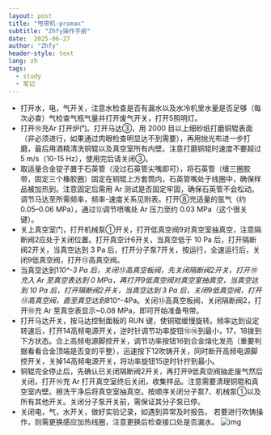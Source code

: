 ```yaml
---
layout: post
title: "甩带机-promax"
subtitle: "Zhfy操作手册"
date:  2025-06-27 
author: "Zhfy"
header-style: text
lang: zh
tags:
  - study
  - 笔记
---
```


* 打开水，电，气开关，注意水检查是否有漏水以及水冷机里水量是否足够（每次必查）气检查气瓶气量并打开废气开关，打开5照明灯。
* 打开⑩充Ar 打开炉门。打开马达③，用 2000 目以上细砂纸打磨铜辊表面（非必须进行，如果通过肉眼检查明显达不到需要），再用抛光布进一步打磨，最后用酒精清洗铜辊以及真空室所有内壁。注意打磨铜辊时速度不要超过 5 m/s（10-15 Hz），使用完后请关闭③。
* 取适量合金锭子置于石英管（没过石英管尖嘴即可），将石英管（缠三圈胶带，固定三个橡胶圈）固定在铜辊上方套筒内，石英管嘴处于线圈中，确保样品被加热到。注意固定后需用 Ar 测试是否固定牢固，确保石英管不会松动。调节马达至所需频率，频率-速度关系见附表。打开⑧充适量的氩气（约 0.05–0.06 MPa），通过⑫调节喷嘴处 Ar 压力至约 0.03 MPa（这个很关键）。
* 关上真空室门，打开机械泵①开关，打开低真空阀9对真空室抽真空，注意隔断阀2应处于关闭位置。打开真空计6开关，当真空低于 10 Pa 后，打开隔断阀2开关，当真空达到 3 Pa 后，打开分子泵7开关，按运行，全速运行后，关闭9低真空阀，打开⑬高真空阀。
* 当真空达到1*10^-3 Pa 后，关闭⑬高真空板阀，先关闭隔断阀2开关，打开⑩充入 Ar 至真空表达到 0 MPa，再打开9低真空阀对真空室抽真空，当真空达到 10 Pa 后，打开隔断阀2开关，当真空达到 3 Pa 后，关闭9低真空阀，打开⑬高真空阀，直至真空达到8*10^-4Pa。关闭⑬高真空板阀，关闭隔断阀2，打开⑩充 Ar 至真空表显示~0.08 MPa，即可开始准备甩带。
* 打开马达开关，按马达控制面板的 RUN 键，使铜辊缓慢旋转。频率达到设定转速后，打开14高频电源开关，逆时针调节功率旋钮⑮⑯到最小，17，18拨到下方状态。合上高频电源脚控开关，调节功率按钮16到合金熔化发亮（重要判据看看合金顶端是否变的平整），迅速按下12吹铸开关，同时断开高频电源脚控开关，关掉14高频电源开关，将功率旋钮15逆时针拧到最小。
* 铜辊完全停止后，先确认已关闭隔断阀2开关，再打开9低真空阀抽走废气然后关闭，打开⑩充 Ar 打开真空室终后关闭，收集样品。注意需要清理铜辊和真空室内壁。擦洗干净后将真空室抽真空。按顺序关闭分子泵7、机械泵①以及所有其他开关。关闭分子泵开关前，需保证其分子泵已停。
* 关闭电，气，水开关，做好实验记录，如遇到异常及时报告。
若要进行吹铸操作，则需更换感应加热线圈，注意更换后检查接口处是否漏水。
![img](/img/shaui.jpg)
